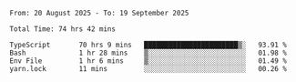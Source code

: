 <!--START_SECTION:waka-->

```abap
From: 20 August 2025 - To: 19 September 2025

Total Time: 74 hrs 42 mins

TypeScript       70 hrs 9 mins   ███████████████████████▒░   93.91 %
Bash             1 hr 28 mins    ▒░░░░░░░░░░░░░░░░░░░░░░░░   01.98 %
Env File         1 hr 6 mins     ▒░░░░░░░░░░░░░░░░░░░░░░░░   01.49 %
yarn.lock        11 mins         ░░░░░░░░░░░░░░░░░░░░░░░░░   00.26 %
```

<!--END_SECTION:waka-->
